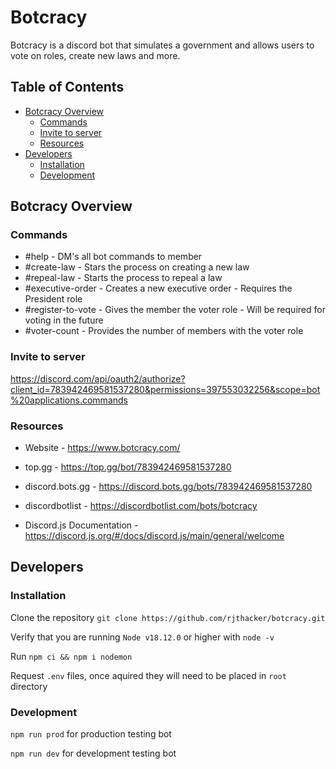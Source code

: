 # Botcracy
Botcracy is a discord bot that simulates a government and allows users to vote on roles, create new laws and more.

## Table of Contents
- [Botcracy Overview](#botcracy-overview)
  * [Commands](#commands)
  * [Invite to server](#invite-to-server)
  * [Resources](#resources)
- [Developers](#developers)
  * [Installation](#installation)
  * [Development](#installation)

## Botcracy Overview

### Commands
- #help - DM's all bot commands to member
- #create-law - Stars the process on creating a new law
- #repeal-law - Starts the process to repeal a law
- #executive-order - Creates a new executive order - Requires the President role
- #register-to-vote - Gives the member the voter role - Will be required for voting in the future
- #voter-count - Provides the number of members with the voter role

### Invite to server
https://discord.com/api/oauth2/authorize?client_id=783942469581537280&permissions=397553032256&scope=bot%20applications.commands

### Resources
- Website - https://www.botcracy.com/
- top.gg - https://top.gg/bot/783942469581537280
- discord.bots.gg - https://discord.bots.gg/bots/783942469581537280
- discordbotlist - https://discordbotlist.com/bots/botcracy

- Discord.js Documentation - https://discord.js.org/#/docs/discord.js/main/general/welcome

## Developers

### Installation

Clone the repository `git clone https://github.com/rjthacker/botcracy.git`

Verify that you are running `Node v18.12.0` or higher with `node -v`

Run `npm ci && npm i nodemon`

Request `.env` files, once aquired they will need to be placed in `root` directory

### Development

`npm run prod` for production testing bot

`npm run dev` for development testing bot
